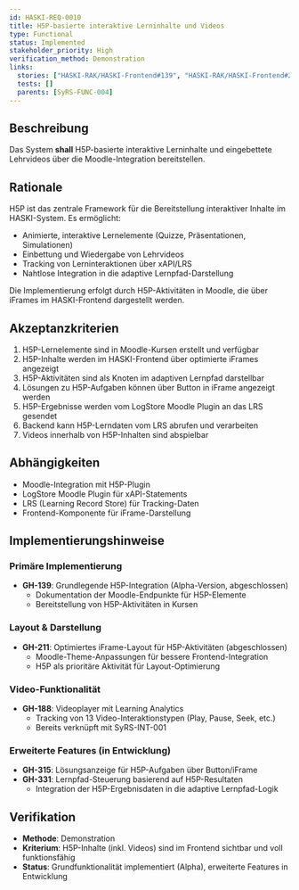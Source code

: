 ```yaml
---
id: HASKI-REQ-0010
title: H5P-basierte interaktive Lerninhalte und Videos
type: Functional
status: Implemented
stakeholder_priority: High
verification_method: Demonstration
links:
  stories: ["HASKI-RAK/HASKI-Frontend#139", "HASKI-RAK/HASKI-Frontend#211", "HASKI-RAK/HASKI-Frontend#188", "HASKI-RAK/HASKI-Frontend#315", "HASKI-RAK/HASKI-Frontend#331"]
  tests: []
  parents: [SyRS-FUNC-004]
---
```


## Beschreibung

Das System **shall** H5P-basierte interaktive Lerninhalte und eingebettete Lehrvideos über die Moodle-Integration bereitstellen.

## Rationale

H5P ist das zentrale Framework für die Bereitstellung interaktiver Inhalte im HASKI-System. Es ermöglicht:
- Animierte, interaktive Lernelemente (Quizze, Präsentationen, Simulationen)
- Einbettung und Wiedergabe von Lehrvideos
- Tracking von Lerninteraktionen über xAPI/LRS
- Nahtlose Integration in die adaptive Lernpfad-Darstellung

Die Implementierung erfolgt durch H5P-Aktivitäten in Moodle, die über iFrames im HASKI-Frontend dargestellt werden.

## Akzeptanzkriterien

1. H5P-Lernelemente sind in Moodle-Kursen erstellt und verfügbar
2. H5P-Inhalte werden im HASKI-Frontend über optimierte iFrames angezeigt
3. H5P-Aktivitäten sind als Knoten im adaptiven Lernpfad darstellbar
4. Lösungen zu H5P-Aufgaben können über Button in iFrame angezeigt werden
5. H5P-Ergebnisse werden vom LogStore Moodle Plugin an das LRS gesendet
6. Backend kann H5P-Lerndaten vom LRS abrufen und verarbeiten
7. Videos innerhalb von H5P-Inhalten sind abspielbar

## Abhängigkeiten

- Moodle-Integration mit H5P-Plugin
- LogStore Moodle Plugin für xAPI-Statements
- LRS (Learning Record Store) für Tracking-Daten
- Frontend-Komponente für iFrame-Darstellung

## Implementierungshinweise

### Primäre Implementierung
- **GH-139**: Grundlegende H5P-Integration (Alpha-Version, abgeschlossen)
  - Dokumentation der Moodle-Endpunkte für H5P-Elemente
  - Bereitstellung von H5P-Aktivitäten in Kursen

### Layout & Darstellung
- **GH-211**: Optimiertes iFrame-Layout für H5P-Aktivitäten (abgeschlossen)
  - Moodle-Theme-Anpassungen für bessere Frontend-Integration
  - H5P als prioritäre Aktivität für Layout-Optimierung

### Video-Funktionalität
- **GH-188**: Videoplayer mit Learning Analytics
  - Tracking von 13 Video-Interaktionstypen (Play, Pause, Seek, etc.)
  - Bereits verknüpft mit SyRS-INT-001

### Erweiterte Features (in Entwicklung)
- **GH-315**: Lösungsanzeige für H5P-Aufgaben über Button/iFrame
- **GH-331**: Lernpfad-Steuerung basierend auf H5P-Resultaten
  - Integration der H5P-Ergebnisdaten in die adaptive Lernpfad-Logik

## Verifikation

- **Methode**: Demonstration
- **Kriterium**: H5P-Inhalte (inkl. Videos) sind im Frontend sichtbar und voll funktionsfähig
- **Status**: Grundfunktionalität implementiert (Alpha), erweiterte Features in Entwicklung

